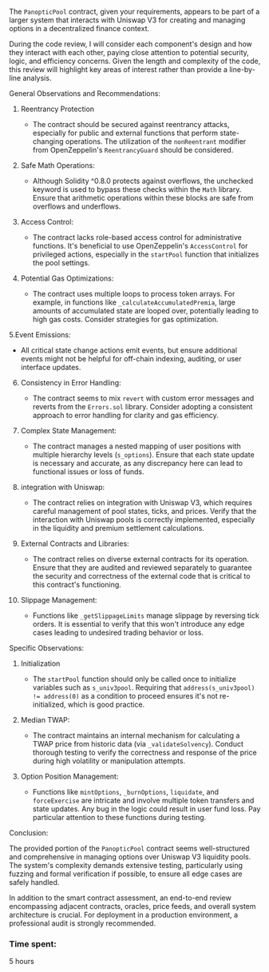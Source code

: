 The `PanopticPool` contract, given your requirements, appears to be part of a larger system that interacts with Uniswap V3 for creating and managing options in a decentralized finance context.

During the code review, I will consider each component's design and how they interact with each other, paying close attention to potential security, logic, and efficiency concerns. Given the length and complexity of the code, this review will highlight key areas of interest rather than provide a line-by-line analysis.

 General Observations and Recommendations:

1. Reentrancy Protection
   - The contract should be secured against reentrancy attacks, especially for public and external functions that perform state-changing operations. The utilization of the `nonReentrant` modifier from OpenZeppelin's `ReentrancyGuard` should be considered.

2. Safe Math Operations:
   - Although Solidity ^0.8.0 protects against overflows, the unchecked keyword is used to bypass these checks within the `Math` library. Ensure that arithmetic operations within these blocks are safe from overflows and underflows.

3. Access Control: 
   - The contract lacks role-based access control for administrative functions. It's beneficial to use OpenZeppelin's `AccessControl` for privileged actions, especially in the `startPool` function that initializes the pool settings.

4. Potential Gas Optimizations:
   - The contract uses multiple loops to process token arrays. For example, in functions like `_calculateAccumulatedPremia`, large amounts of accumulated state are looped over, potentially leading to high gas costs. Consider strategies for gas optimization.

5.Event Emissions:
   - All critical state change actions emit events, but ensure additional events might not be helpful for off-chain indexing, auditing, or user interface updates.

6. Consistency in Error Handling:
   - The contract seems to mix `revert` with custom error messages and reverts from the `Errors.sol` library. Consider adopting a consistent approach to error handling for clarity and gas efficiency.

7. Complex State Management:
   - The contract manages a nested mapping of user positions with multiple hierarchy levels (`s_options`). Ensure that each state update is necessary and accurate, as any discrepancy here can lead to functional issues or loss of funds.

8. integration with Uniswap:
   - The contract relies on integration with Uniswap V3, which requires careful management of pool states, ticks, and prices. Verify that the interaction with Uniswap pools is correctly implemented, especially in the liquidity and premium settlement calculations.

9. External Contracts and Libraries:
   - The contract relies on diverse external contracts for its operation. Ensure that they are audited and reviewed separately to guarantee the security and correctness of the external code that is critical to this contract's functioning.

10. Slippage Management:
    - Functions like `_getSlippageLimits` manage slippage by reversing tick orders. It is essential to verify that this won't introduce any edge cases leading to undesired trading behavior or loss.

 Specific Observations:

1. Initialization
   - The `startPool` function should only be called once to initialize variables such as `s_univ3pool`. Requiring that `address(s_univ3pool) != address(0)` as a condition to proceed ensures it's not re-initialized, which is good practice.

2. Median TWAP:
   - The contract maintains an internal mechanism for calculating a TWAP price from historic data (via `_validateSolvency`). Conduct thorough testing to verify the correctness and response of the price during high volatility or manipulation attempts.

3. Option Position Management:
   - Functions like `mintOptions`, `_burnOptions`, `liquidate`, and `forceExercise` are intricate and involve multiple token transfers and state updates. Any bug in the logic could result in user fund loss. Pay particular attention to these functions during testing.

 Conclusion:

The provided portion of the `PanopticPool` contract seems well-structured and comprehensive in managing options over Uniswap V3 liquidity pools. The system's complexity demands extensive testing, particularly using fuzzing and formal verification if possible, to ensure all edge cases are safely handled.

In addition to the smart contract assessment, an end-to-end review encompassing adjacent contracts, oracles, price feeds, and overall system architecture is crucial. For deployment in a production environment, a professional audit is strongly recommended.

### Time spent:
5 hours